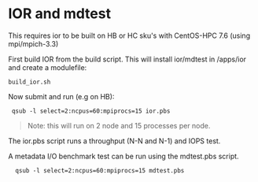 # IOR and mdtest

This requires ior to be built on HB or HC sku's with CentOS-HPC 7.6 (using mpi/mpich-3.3)

First build IOR from the build script.  This will install ior/mdtest in /apps/ior and create a modulefile:

    build_ior.sh

Now submit and run (e.g on HB):

     qsub -l select=2:ncpus=60:mpiprocs=15 ior.pbs

> Note: this will run on 2 node and 15 processes per node.

The ior.pbs script runs a throughput (N-N and N-1) and IOPS test.

A metadata I/O benchmark test can be run using the mdtest.pbs script.

      qsub -l select=2:ncpus=60:mpiprocs=15 mdtest.pbs
